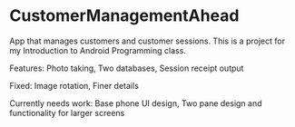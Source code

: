 # CustomerManagementAhead
App that manages customers and customer sessions.
This is a project for my Introduction to Android Programming class.

Features:
  Photo taking,
  Two databases,
  Session receipt output
  
Fixed:
  Image rotation,
  Finer details

Currently needs work: 
  Base phone UI design,
  Two pane design and functionality for larger screens

